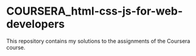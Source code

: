 # COURSERA_html-css-js-for-web-developers
This repository contains my solutions to the assignments of the Coursera course.
